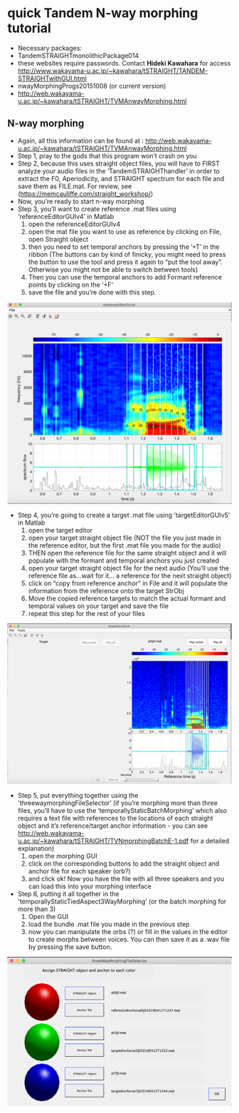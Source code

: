 # quick Tandem N-way morphing tutorial


* Necessary packages: 
* TandemSTRAIGHTmonolithicPackage014
* these websites require passwords. Contact **Hideki Kawahara** for access http://www.wakayama-u.ac.jp/~kawahara/tSTRAIGHT/TANDEM-STRAIGHTwithGUI.html
* nwayMorphingProgs20151008 (or current version)
*  http://web.wakayama-u.ac.jp/~kawahara/tSTRAIGHT/TVMAnwayMorphing.html


## N-way morphing
* Again, all this information can be found at : http://web.wakayama-u.ac.jp/~kawahara/tSTRAIGHT/TVMAnwayMorphing.html
* Step 1, pray to the gods that this program won’t crash on you
* Step 2, because this uses straight object files, you will have to FIRST analyze your audio files in the ’TandemSTRAIGHThandler’ in order to extract the F0, Aperiodicity, and STRAIGHT spectrum for each file and save them as FILE.mat. For review, see (https://memcauliffe.com/straight_workshop/)
* Now, you’re ready to start n-way morphing
* Step 3, you’ll want to create reference .mat files using ‘referenceEditorGUIv4’ in Matlab 
    1. open the referenceEditorGUIv4
    2. open the mat file you want to use as reference by clicking on File, open Straight object
    3. then you need to set temporal anchors by pressing the ’+T’ in the ribbon (The buttons can by kind of finicky, you might need to press the button to use the tool and press it again to “put the tool away”. Otherwise you might not be able to switch between tools)
    4. Then you can use the temporal anchors to add Formant reference points by clicking on the ‘+F'
    5. save the file and you’re done with this step.
    
![alt text](images_for_tut/image1.png "image 1")

  
* Step 4, you’re going to create a target .mat file using ’targetEditorGUIv5’ in Matlab
    1. open the target editor
    2. open your target straight object file (NOT the file you just made in the reference editor, but the first .mat file you made for the audio)
    3. THEN open the reference file for the same straight object and it will populate with the formant and temporal anchors you just created
    4. open your target straight object file for the next audio
        (You’ll use the reference file as…wait for it… a reference for the next straight object)
    4. click on “copy from reference anchor” in File and it will populate the information from the reference onto the target StrObj
    5. Move the copied reference targets to match the actual formant and temporal values on your target and save the file 
    6. repeat this step for the rest of your files
    
![alt text](images_for_tut/image2.png "image 2")

    
* Step 5, put everything together using the ’threewaymorphingFileSelector’ (if you’re morphing more than three files, you’ll have to use the ‘temporallyStaticBatchMorphing’ which also requires a text file with references to the locations of each straight object and it’s reference/target anchor information - you can see http://web.wakayama-u.ac.jp/~kawahara/tSTRAIGHT/TVNmorphingBatchE-1.pdf for a detailed explanation) 
    1. open the morphing GUI
    2.  click on the corresponding buttons to add the straight object and anchor file for each speaker (orb?)
    3. and click ok! Now you have the file with all three speakers and you can load this into your morphing interface
*  Step 6, putting it all together in the ’temporallyStaticTiedAspect3WayMorphing’ (or the batch morphing for more than 3)
    1. Open the GUI
    2. load the bundle .mat file you made in the previous step
    3. now you can manipulate the orbs (?) or fill in the values in the editor to create morphs between voices. You can then save it as a .wav file by pressing the save button.
    
![alt text](images_for_tut/image3.png "image 3")



